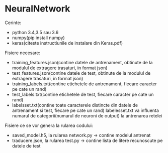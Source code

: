 # NeuralNetwork

Cerinte:
- python 3.4,3.5 sau 3.6
- numpy(pip install numpy)
- keras(citeste instructiunile de instalare din Keras.pdf)

Fisiere necesare:
- training_features.json(contine datele de antrenament, obtinute de la modulul de extragere trasaturi, in format json)
- test_features.json(contine datele de test, obtinute de la modulul de extragere trasaturi, in format json)
- training_labels.txt(contine etichetele de antrenament, fiecare caracter pe cate un rand)
- test_labels.txt(contine etichetele de test, fiecare caracter pe cate un rand)
- labelsset.txt(contine toate caracterele distincte din datele de antrenament si test, fiecare pe cate un rand) 
		labelesset.txt va influenta numarul de categorii(numarul de neuroni de output) la antrenarea retelei

Fisiere ce se vor genera la rularea codului:
- saved_model.h5, la rularea network.py -> contine modelul antrenat
- traducere.json, la rularea test.py -> contine lista de litere recunoscute pe datele de test